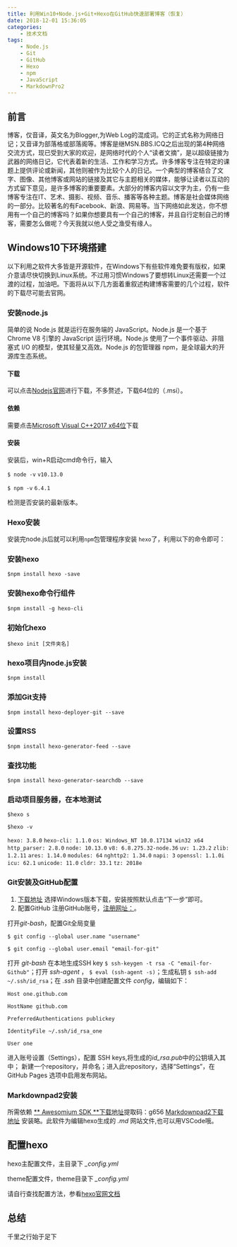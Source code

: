 ```yaml
---
title: 利用Win10+Node.js+Git+Hexo在GitHub快速部署博客（恢复）
date: 2018-12-01 15:36:05
categories:
    - 技术文档
tags:
    - Node.js
    - Git
    - GitHub
    - Hexo
    - npm
    - JavaScript
    - MarkdownPro2
---
```


## 前言

博客，仅音译，英文名为Blogger,为Web Log的混成词。它的正式名称为网络日记；又音译为部落格或部落阁等。博客是继MSN.BBS.ICQ之后出现的第4种网络交流方式，现已受到大家的欢迎，是网络时代的个人“读者文摘”，是以超级链接为武器的网络日记，它代表着新的生活、工作和学习方式。许多博客专注在特定的课题上提供评论或新闻，其他则被作为比较个人的日记。一个典型的博客结合了文字、图像、其他博客或网站的链接及其它与主题相关的媒体，能够让读者以互动的方式留下意见，是许多博客的重要要素。大部分的博客内容以文字为主，仍有一些博客专注在IT、艺术、摄影、视频、音乐、播客等各种主题。博客是社会媒体网络的一部分。比较著名的有Facebook、新浪、网易等。当下网络如此发达，你不想用有一个自己的博客吗？如果你想要具有一个自己的博客，并且自行定制自己的博客，需要怎么做呢？今天我就以他人受之渔受有缘人。

<!--more-->

## Windows10下环境搭建

以下利用之软件大多皆是开源软件，在Windows下有些软件难免要有版权，如果介意请尽快切换到Linux系统。不过用习惯Windows了要想转Linux还需要一个过渡的过程，加油吧。下面将从以下几方面着重叙述构建博客需要的几个过程，软件的下载尽可能去官网。

### 安装node.js

简单的说 Node.js 就是运行在服务端的 JavaScript。Node.js 是一个基于 Chrome V8 引擎的 JavaScript 运行环境。Node.js 使用了一个事件驱动、非阻塞式 I/O 的模型，使其轻量又高效。Node.js 的包管理器 npm，是全球最大的开源库生态系统。

#### 下载

可以点击[Nodejs官网](https://nodejs.org/en/download/)进行下载，不多赘述，下载64位的（.msi）。

#### 依赖

需要点击[Microsoft Visual C++2017 x64位](https://visualstudio.microsoft.com/zh-hans/downloads/?rr=https%3A%2F%2Fsocial.msdn.microsoft.com%2FForums%2Fvstudio%2Fen-US%2Fe653a57a-bc32-4134-87bf-df33058f0531%2Fdownload-microsoft-visual-c-2017-redistributable%3Fforum%3Dvssetup)下载

#### 安装

安装后，win+R启动cmd命令行，输入

```$ node -v```
```v10.13.0```

```$ npm -v```
```6.4.1```

检测是否安装的最新版本。

### Hexo安装

安装完node.js后就可以利用` npm `包管理程序安装 `` hexo ``了，利用以下的命令即可：

### 安装hexo

```$npm install hexo -save```

### 安装hexo命令行组件

```$npm install -g hexo-cli```

### 初始化hexo

```$hexo init [文件夹名]```

### hexo项目内node.js安装

```$npm install```

### 添加Git支持

```$npm install hexo-deployer-git --save```

### 设置RSS

```$npm install hexo-generator-feed --save```

### 查找功能

```$npm install hexo-generator-searchdb --save```

### 启动项目服务器，在本地测试

```$hexo s```

```$hexo -v```

`hexo: 3.8.0`
`hexo-cli: 1.1.0`
`os: Windows_NT 10.0.17134 win32 x64`
`http_parser: 2.8.0`
`node: 10.13.0`
`v8: 6.8.275.32-node.36`
`uv: 1.23.2`
`zlib: 1.2.11`
`ares: 1.14.0`
`modules: 64`
`nghttp2: 1.34.0`
`napi: 3`
`openssl: 1.1.0i`
`icu: 62.1`
`unicode: 11.0`
`cldr: 33.1`
`tz: 2018e`

### Git安装及GitHub配置

1. [下载地址](https://git-scm.com/download/win) 选择Windows版本下载，安装按照默认点击“下一步”即可。
2. 配置GitHub
注册GitHub账号，[注册网址：](https://github.com)。

打开*git-bash*，配置Git全局变量

```$ git config --global user.name "username"```

```$ git config --global user.email "email-for-git"```

打开 *git-bash* 在本地生成SSH key `$ ssh-keygen -t rsa -C "email-for-Github"`；打开 *ssh-agent* ， `$ eval (ssh-agent -s)`；生成私钥 `$ ssh-add ~/.ssh/id_rsa`；在 *.ssh* 目录中创建配置文件 *config*，编辑如下：

`Host one.github.com`

`HostName github.com`

`PreferredAuthentications publickey`

`IdentityFile ~/.ssh/id_rsa_one`

`User one`

进入账号设置（Settings），配置 SSH keys,将生成的*id_rsa.pub*中的公钥填入其中；
新建一个repository，并命名；进入此repository，选择“Settings”，在GitHub Pages 选项中启用发布网站。

### Markdownpad2安装

所需依赖 [** Awesomium SDK **下载地址](https://pan.baidu.com/s/1ivWd6bc2IBJ0j_qBeD74sg)提取码：g656
[Markdownpad2下载地址](http://markdownpad.com/)
安装略。此软件为编辑hexo生成的 *.md* 网站文件,也可以用VSCode哦。

## 配置hexo

hexo主配置文件，主目录下 *_config.yml*

theme配置文件，theme目录下 *_config.yml*

请自行查找配置方法，参看[hexo官网文档](https://hexo.io/zh-cn/docs/)

## 总结

千里之行始于足下
